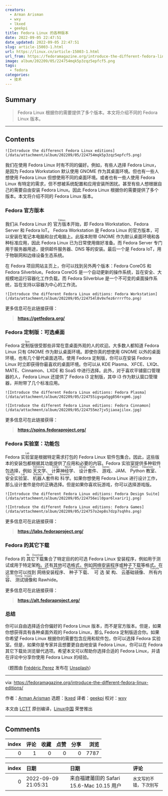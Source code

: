 ```yaml
---
creators:
  - Arman Arisman
  - wxy
  - lkxed
  - geekpi
title: Fedora Linux 的各种版本
date: 2022-09-05 22:47:51
date_updated: 2022-09-05 22:47:51
slug: article-15003-1.html
url: https://linux.cn/article-15003-1.html
url_from: https://fedoramagazine.org/introduce-the-different-fedora-linux-editions/
image: album/202209/05/224754mqk5p3zqz5epfcf5.png
tags:
  - fedora
categories:
  - 技术
---
```


## Summary

> Fedora Linux 根据你的需要提供了多个版本。本文将介绍不同的 Fedora Linux 版本。

***

<!-- more -->

## Contents

`![Introduce the differenct Fedora Linux editions](/data/attachment/album/202209/05/224754mqk5p3zqz5epfcf5.png)`

我们在使用 Fedora Linux 时有不同的偏好。例如，有些人选择 Fedora Linux，是因为 Fedora Workstation 默认使用 GNOME 作为其桌面环境。但也有一些人想使用 Fedora Linux 但想使用不同的桌面环境。或者也有一些人使用 Fedora Linux 有特定的需求，但不想被系统配置和应用安装所困扰。甚至有些人想根据自己的需要自由安装 Fedora Linux。因此 Fedora Linux 根据你的需要提供了多个版本。本文将介绍不同的 Fedora Linux 版本。

### Fedora 官方版本

我们从 Fedora Linux 的 <ruby> 官方版本 <rt>  Edition </rt></ruby> 开始，即 Fedora Workstation、Fedora Server 和 Fedora IoT。 Fedora Workstation 是 Fedora Linux 的官方版本，可以安装在笔记本电脑和台式电脑上。此版本附带 GNOME 作为默认桌面环境和各种标准应用，因此 Fedora Linux 已为日常使用做好准备。而 Fedora Server 专门用于服务器用途，提供邮件服务器、DNS 等的安装。最后一个是 Fedora IoT，用于物联网和边缘设备生态系统。

在 Fedora 项目网站主页上，你可以找到另外两个版本：Fedora CoreOS 和 Fedora Silverblue。Fedora CoreOS 是一个自动更新的操作系统，旨在安全、大规模地运行容器化工作负载。而 Fedora Silverblue 是一个不可变的桌面操作系统，旨在支持以容器为中心的工作流。

`![Introduce the different Fedora Linux editions: Fedora Workstation](/data/attachment/album/202209/05/224754l8v9xfez6rrrrfto.png)`

更多信息可在此链接获得：

> 
> **<https://getfedora.org/>**
> 
> 
> 

### Fedora 定制版：可选桌面

Fedora <ruby> 定制版 <rt>  Spin </rt></ruby> 很受那些非常在意桌面外观的人的欢迎。大多数人都知道 Fedora Linux 只有 GNOME 作为默认桌面环境。即使你真的想使用 GNOME 以外的桌面环境，也有几个替代桌面选项。使用 Fedora 定制版，你可以在安装 Fedora Linux 时立即获得你最喜欢的桌面环境。你可以从 KDE Plasma、XFCE、LXQt、MATE、Cinnamon、LXDE 和 SoaS 中进行选择。此外，对于喜欢平铺窗口管理器的人，Fedora Linux 还提供了 Fedora i3 定制版，其中 i3 作为默认窗口管理器，并附带了几个标准应用。

`![Introduce the different Fedora Linux editions: Fedora Plasma](/data/attachment/album/202209/05/224755igvga5gg856rxgm6.jpg)`

`![Introduce the different Fedora Linux editions: Fedora Cinnamon](/data/attachment/album/202209/05/224755mz7jv5jiaoajilox.jpg)`

更多信息可在此链接获得：

> 
> **<https://spins.fedoraproject.org/>**
> 
> 
> 

### Fedora 实验室：功能包

Fedora <ruby> 实验室 <rt>  Lab </rt></ruby> 是根据特定需求打包的 Fedora Linux 软件包集合。因此，这些版本的安装包都根据其功能提供了应用和必要的内容。Fedora 实验室提供多种软件包选择，例如<ruby> 天文学 <rt>  Astronomy </rt></ruby>、<ruby> 计算神经学 <rt>  Comp Neuro </rt></ruby>、<ruby> 设计套件 <rt>  Design Suite </rt></ruby>、<ruby> 游戏 <rt>  Games </rt></ruby>、JAM、<ruby> Python 教室 <rt>  Python Classroom </rt></ruby>、<ruby> 安全实验室 <rt>  Security Lab </rt></ruby>、<ruby> 机器人套件 <rt>  Robotics Suite </rt></ruby> 和 <ruby> 科学 <rt>  Scientific </rt></ruby>。如果你想使用 Fedora Linux 进行设计工作，那么设计套件是你的正确选择。但是如果你喜欢玩游戏，你可以选择游戏版。

`![Introduce the different Fedora Linux editions: Fedora Design Suite](/data/attachment/album/202209/05/224756eil0par6lxarir1j.png)`

`![Introduce the different Fedora Linux editions: Fedora Games](/data/attachment/album/202209/05/224757o2ep8s7dzp7sqhhs.png)`

更多信息可在此链接获得：

> 
> **<https://labs.fedoraproject.org/>**
> 
> 
> 

### Fedora 的其它下载

Fedora 的<ruby> 其它下载 <rt>  Alt Download </rt></ruby> 集合了特定目的的可选 Fedora Linux 安装程序，例如用于测试或用于特定架构。还有其他可选格式，例如网络安装程序或种子下载等格式。在这里你可以找到<ruby> 网络安装程序 <rt>  Network Installer </rt></ruby>、<ruby> 种子下载 <rt>  Torrent Downloads </rt></ruby>、<ruby> 可选架构 <rt>  Alternative Architectures </rt></ruby>、<ruby> 云基础镜像 <rt>  Cloud Base Images </rt></ruby>、<ruby> 所有内容 <rt>  Everything </rt></ruby>、<ruby> 测试镜像 <rt>  Testing Images </rt></ruby> 和 Rawhide。

更多信息可在此链接获得：

> 
> **<https://alt.fedoraproject.org/>**
> 
> 
> 

### 总结

你可以自由选择适合你偏好的 Fedora Linux 版本，而不是官方版本。但是，如果你想获得具有各种桌面外观的 Fedora Linux，那么 Fedora 定制版适合你。如果你希望 Fedora Linux 根据你的需要包含应用和软件包，你可以选择 Fedora 实验室。但是，如果你是专家并且想要更自由地安装 Fedora Linux，你可以在 Fedora 其它下载处浏览替代选项。希望本文可以帮助你选择合适的 Fedora Linux，并请在评论中分享你使用 Fedora Linux 的经验。

（题图由 [Frédéric Perez](https://unsplash.com/@fredericp?utm_source=unsplash&utm_medium=referral&utm_content=creditCopyText) 发布在 [Unsplash](https://unsplash.com/s/photos/blue-abstract?utm_source=unsplash&utm_medium=referral&utm_content=creditCopyText)）

---

via: <https://fedoramagazine.org/introduce-the-different-fedora-linux-editions/>

作者：[Arman Arisman](https://fedoramagazine.org/author/armanwu/) 选题：[lkxed](https://github.com/lkxed) 译者：[geekpi](https://github.com/geekpi) 校对：[wxy](https://github.com/wxy)

本文由 [LCTT](https://github.com/LCTT/TranslateProject) 原创编译，[Linux中国](https://linux.cn/) 荣誉推出

***

## Comments


|   index |   评论 |   收藏 |   点赞 |   分享 |   浏览 |
|--------:|-------:|-------:|-------:|-------:|-------:|
|       0 |      1 |      0 |      0 |      0 |   7787 |

|   index | 日期                | 日期                                      | 评论                     |
|--------:|:--------------------|:------------------------------------------|:-------------------------|
|       0 | 2022-09-09 21:05:31 | 来自福建莆田的 Safari 15.6-Mac 10.15 用户 | `水文写的不错，下次别写` |

